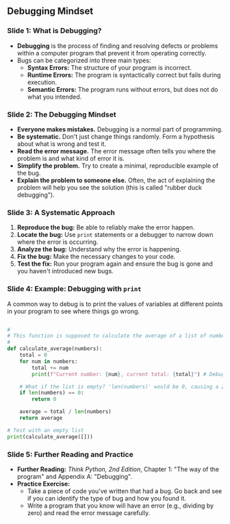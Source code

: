 ## Debugging Mindset

### Slide 1: What is Debugging?

  * **Debugging** is the process of finding and resolving defects or problems within a computer program that prevent it from operating correctly.
  * Bugs can be categorized into three main types:
      * **Syntax Errors:** The structure of your program is incorrect.
      * **Runtime Errors:** The program is syntactically correct but fails during execution.
      * **Semantic Errors:** The program runs without errors, but does not do what you intended.

### Slide 2: The Debugging Mindset

  * **Everyone makes mistakes.** Debugging is a normal part of programming.
  * **Be systematic.** Don't just change things randomly. Form a hypothesis about what is wrong and test it.
  * **Read the error message.** The error message often tells you where the problem is and what kind of error it is.
  * **Simplify the problem.** Try to create a minimal, reproducible example of the bug.
  * **Explain the problem to someone else.** Often, the act of explaining the problem will help you see the solution (this is called "rubber duck debugging").

### Slide 3: A Systematic Approach

1.  **Reproduce the bug:** Be able to reliably make the error happen.
2.  **Locate the bug:** Use `print` statements or a debugger to narrow down where the error is occurring.
3.  **Analyze the bug:** Understand why the error is happening.
4.  **Fix the bug:** Make the necessary changes to your code.
5.  **Test the fix:** Run your program again and ensure the bug is gone and you haven't introduced new bugs.

### Slide 4: Example: Debugging with `print`

A common way to debug is to print the values of variables at different points in your program to see where things go wrong.
```py

#
# This function is supposed to calculate the average of a list of numbers.
#
def calculate_average(numbers):
    total = 0
    for num in numbers:
        total += num
        print(f"Current number: {num}, current total: {total}") # Debugging print statement

    # What if the list is empty? 'len(numbers)' would be 0, causing a ZeroDivisionError.
    if len(numbers) == 0:
        return 0

    average = total / len(numbers)
    return average

# Test with an empty list
print(calculate_average([]))
```
### Slide 5: Further Reading and Practice

  * **Further Reading:** *Think Python, 2nd Edition*, Chapter 1: "The way of the program" and Appendix A: "Debugging".
  * **Practice Exercise:**
      * Take a piece of code you've written that had a bug. Go back and see if you can identify the type of bug and how you found it.
      * Write a program that you know will have an error (e.g., dividing by zero) and read the error message carefully.